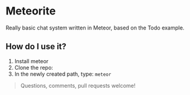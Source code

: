 Meteorite
=========

Really basic chat system written in Meteor, based on the Todo example.

How do I use it?
------------------

1. Install meteor
2. Clone the repo: 
3. In the newly created path, type: ```meteor```

> Questions, comments, pull requests welcome!


